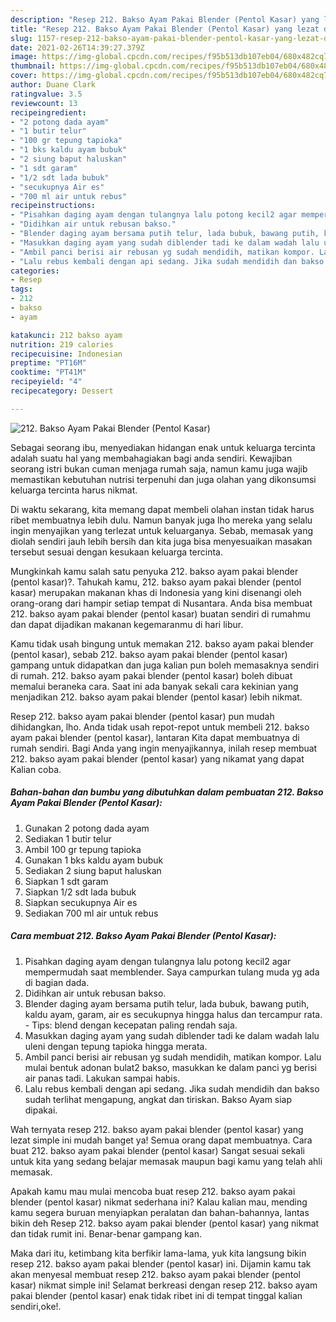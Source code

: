 ```yaml
---
description: "Resep 212. Bakso Ayam Pakai Blender (Pentol Kasar) yang lezat dan Mudah Dibuat"
title: "Resep 212. Bakso Ayam Pakai Blender (Pentol Kasar) yang lezat dan Mudah Dibuat"
slug: 1157-resep-212-bakso-ayam-pakai-blender-pentol-kasar-yang-lezat-dan-mudah-dibuat
date: 2021-02-26T14:39:27.379Z
image: https://img-global.cpcdn.com/recipes/f95b513db107eb04/680x482cq70/212-bakso-ayam-pakai-blender-pentol-kasar-foto-resep-utama.jpg
thumbnail: https://img-global.cpcdn.com/recipes/f95b513db107eb04/680x482cq70/212-bakso-ayam-pakai-blender-pentol-kasar-foto-resep-utama.jpg
cover: https://img-global.cpcdn.com/recipes/f95b513db107eb04/680x482cq70/212-bakso-ayam-pakai-blender-pentol-kasar-foto-resep-utama.jpg
author: Duane Clark
ratingvalue: 3.5
reviewcount: 13
recipeingredient:
- "2 potong dada ayam"
- "1 butir telur"
- "100 gr tepung tapioka"
- "1 bks kaldu ayam bubuk"
- "2 siung baput haluskan"
- "1 sdt garam"
- "1/2 sdt lada bubuk"
- "secukupnya Air es"
- "700 ml air untuk rebus"
recipeinstructions:
- "Pisahkan daging ayam dengan tulangnya lalu potong kecil2 agar mempermudah saat memblender. Saya campurkan tulang muda yg ada di bagian dada."
- "Didihkan air untuk rebusan bakso."
- "Blender daging ayam bersama putih telur, lada bubuk, bawang putih, kaldu ayam, garam, air es secukupnya hingga halus dan tercampur rata. Tips: blend dengan kecepatan paling rendah saja."
- "Masukkan daging ayam yang sudah diblender tadi ke dalam wadah lalu uleni dengan tepung tapioka hingga merata."
- "Ambil panci berisi air rebusan yg sudah mendidih, matikan kompor. Lalu mulai bentuk adonan bulat2 bakso, masukkan ke dalam panci yg berisi air panas tadi. Lakukan sampai habis."
- "Lalu rebus kembali dengan api sedang. Jika sudah mendidih dan bakso sudah terlihat mengapung, angkat dan tiriskan. Bakso Ayam siap dipakai."
categories:
- Resep
tags:
- 212
- bakso
- ayam

katakunci: 212 bakso ayam 
nutrition: 219 calories
recipecuisine: Indonesian
preptime: "PT16M"
cooktime: "PT41M"
recipeyield: "4"
recipecategory: Dessert

---
```



![212. Bakso Ayam Pakai Blender (Pentol Kasar)](https://img-global.cpcdn.com/recipes/f95b513db107eb04/680x482cq70/212-bakso-ayam-pakai-blender-pentol-kasar-foto-resep-utama.jpg)

Sebagai seorang ibu, menyediakan hidangan enak untuk keluarga tercinta adalah suatu hal yang membahagiakan bagi anda sendiri. Kewajiban seorang istri bukan cuman menjaga rumah saja, namun kamu juga wajib memastikan kebutuhan nutrisi terpenuhi dan juga olahan yang dikonsumsi keluarga tercinta harus nikmat.

Di waktu  sekarang, kita memang dapat membeli olahan instan tidak harus ribet membuatnya lebih dulu. Namun banyak juga lho mereka yang selalu ingin menyajikan yang terlezat untuk keluarganya. Sebab, memasak yang diolah sendiri jauh lebih bersih dan kita juga bisa menyesuaikan masakan tersebut sesuai dengan kesukaan keluarga tercinta. 



Mungkinkah kamu salah satu penyuka 212. bakso ayam pakai blender (pentol kasar)?. Tahukah kamu, 212. bakso ayam pakai blender (pentol kasar) merupakan makanan khas di Indonesia yang kini disenangi oleh orang-orang dari hampir setiap tempat di Nusantara. Anda bisa membuat 212. bakso ayam pakai blender (pentol kasar) buatan sendiri di rumahmu dan dapat dijadikan makanan kegemaranmu di hari libur.

Kamu tidak usah bingung untuk memakan 212. bakso ayam pakai blender (pentol kasar), sebab 212. bakso ayam pakai blender (pentol kasar) gampang untuk didapatkan dan juga kalian pun boleh memasaknya sendiri di rumah. 212. bakso ayam pakai blender (pentol kasar) boleh dibuat memalui beraneka cara. Saat ini ada banyak sekali cara kekinian yang menjadikan 212. bakso ayam pakai blender (pentol kasar) lebih nikmat.

Resep 212. bakso ayam pakai blender (pentol kasar) pun mudah dihidangkan, lho. Anda tidak usah repot-repot untuk membeli 212. bakso ayam pakai blender (pentol kasar), lantaran Kita dapat membuatnya di rumah sendiri. Bagi Anda yang ingin menyajikannya, inilah resep membuat 212. bakso ayam pakai blender (pentol kasar) yang nikamat yang dapat Kalian coba.

<!--inarticleads1-->

##### Bahan-bahan dan bumbu yang dibutuhkan dalam pembuatan 212. Bakso Ayam Pakai Blender (Pentol Kasar):

1. Gunakan 2 potong dada ayam
1. Sediakan 1 butir telur
1. Ambil 100 gr tepung tapioka
1. Gunakan 1 bks kaldu ayam bubuk
1. Sediakan 2 siung baput haluskan
1. Siapkan 1 sdt garam
1. Siapkan 1/2 sdt lada bubuk
1. Siapkan secukupnya Air es
1. Sediakan 700 ml air untuk rebus




<!--inarticleads2-->

##### Cara membuat 212. Bakso Ayam Pakai Blender (Pentol Kasar):

1. Pisahkan daging ayam dengan tulangnya lalu potong kecil2 agar mempermudah saat memblender. Saya campurkan tulang muda yg ada di bagian dada.
1. Didihkan air untuk rebusan bakso.
1. Blender daging ayam bersama putih telur, lada bubuk, bawang putih, kaldu ayam, garam, air es secukupnya hingga halus dan tercampur rata. - Tips: blend dengan kecepatan paling rendah saja.
1. Masukkan daging ayam yang sudah diblender tadi ke dalam wadah lalu uleni dengan tepung tapioka hingga merata.
1. Ambil panci berisi air rebusan yg sudah mendidih, matikan kompor. Lalu mulai bentuk adonan bulat2 bakso, masukkan ke dalam panci yg berisi air panas tadi. Lakukan sampai habis.
1. Lalu rebus kembali dengan api sedang. Jika sudah mendidih dan bakso sudah terlihat mengapung, angkat dan tiriskan. Bakso Ayam siap dipakai.




Wah ternyata resep 212. bakso ayam pakai blender (pentol kasar) yang lezat simple ini mudah banget ya! Semua orang dapat membuatnya. Cara buat 212. bakso ayam pakai blender (pentol kasar) Sangat sesuai sekali untuk kita yang sedang belajar memasak maupun bagi kamu yang telah ahli memasak.

Apakah kamu mau mulai mencoba buat resep 212. bakso ayam pakai blender (pentol kasar) nikmat sederhana ini? Kalau kalian mau, mending kamu segera buruan menyiapkan peralatan dan bahan-bahannya, lantas bikin deh Resep 212. bakso ayam pakai blender (pentol kasar) yang nikmat dan tidak rumit ini. Benar-benar gampang kan. 

Maka dari itu, ketimbang kita berfikir lama-lama, yuk kita langsung bikin resep 212. bakso ayam pakai blender (pentol kasar) ini. Dijamin kamu tak akan menyesal membuat resep 212. bakso ayam pakai blender (pentol kasar) nikmat simple ini! Selamat berkreasi dengan resep 212. bakso ayam pakai blender (pentol kasar) enak tidak ribet ini di tempat tinggal kalian sendiri,oke!.

